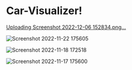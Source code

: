 # Car-Visualizer!
[Uploading Screenshot 2022-12-06 152834.png…]()

![Screenshot 2022-11-22 175605](https://user-images.githubusercontent.com/38327075/203313599-f5e957a8-f27b-451e-9df4-be34e238a86b.png)

![Screenshot 2022-11-18 172518](https://user-images.githubusercontent.com/38327075/202699813-9d09b5e3-1190-4a69-9c7d-e529c3dc53fd.png)

![Screenshot 2022-11-17 175600](https://user-images.githubusercontent.com/38327075/202446089-e4636a9d-6851-4cb5-aaff-5714a3e086e4.png)
